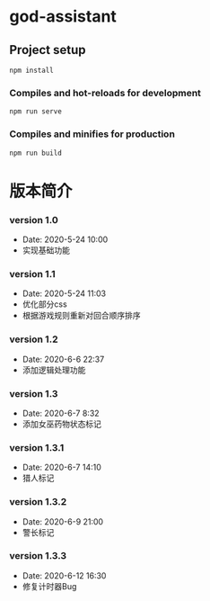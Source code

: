 # god-assistant

## Project setup
```
npm install
```

### Compiles and hot-reloads for development
```
npm run serve
```

### Compiles and minifies for production
```
npm run build
```



# 版本简介

### version 1.0 
- Date: 2020-5-24    10:00
- 实现基础功能

### version 1.1
- Date: 2020-5-24    11:03
- 优化部分css
- 根据游戏规则重新对回合顺序排序

### version 1.2
- Date: 2020-6-6 22:37
- 添加逻辑处理功能

### version 1.3
- Date: 2020-6-7 8:32
- 添加女巫药物状态标记

### version 1.3.1
- Date: 2020-6-7 14:10
- 猎人标记

### version 1.3.2
- Date: 2020-6-9 21:00
- 警长标记

### version 1.3.3

- Date: 2020-6-12 16:30
- 修复计时器Bug